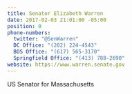 ```yaml
---
title: Senator Elizabeth Warren
date: 2017-02-03 21:01:00 -05:00
position: 0
phone-numbers:
  twitter: "@SenWarren"
  DC Office: "(202) 224-4543"
  BOS Office: "(617) 565-3170"
  Springfield Office: "(413) 788-2690"
website: https://www.warren.senate.gov
---
```


US Senator for Massachusetts